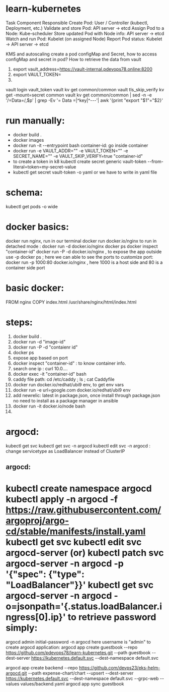# learn-kubernetes

Task	Component Responsible
Create Pod: 	User / Controller (kubectl, Deployment, etc.)
Validate and store Pod: 	API server → etcd
Assign Pod to a Node: 	Kube-scheduler
Store updated Pod with Node info: 	API server → etcd
Watch and run Pod:	Kubelet (on assigned Node)
Report Pod status:	Kubelet → API server → etcd

KMS and autoscaling 
create a pod
configMap and Secret, how to access configMap and secret in pod?
How to retrieve the data from vault


1. export vault_address=https://vault-internal.pdevops78.online:8200
2. export VAULT_TOKEN=
3. 
vault login vault_token
vault kv get common/common
vault tls_skip_verify kv get -mount=secret common
vault kv get common/common | sed -n -e '/=Data=/,$p' | grep -Ev '= Data =|^key|^---'| awk '{print "export "$1"="$2}' 

run manually:
==============
* docker build .
* docker images
* docker run -it --entrypoint bash container-id: go inside container
* docker run -e VAULT_ADDR="" -e VAULT_TOKEN="" -e SECRET_NAME="" -e VAULT_SKIP_VERIFY=true "container-id"
* to create a token in k8
  kubectl create secret generic vault-token --from-literal=token=my-secret-value
* kubectl get secret vault-token -o yaml
or we have to write in yaml file

schema:
=======
kubectl get pods -o wide



docker basics:
==============
docker run nginx, run in our terminal
docker run docker.io/nginx
to run in detached mode : docker run -d docker.io/nginx
docker ps
docker inspect "container-id"
docker run -P -d docker.io/nginx , to expose the app outside use -p
docker ps ; here we can able to see the ports
to customize port: docker run -p 1000:80 docker.io/nginx , here 1000 is a host side and 80 is a container side port

basic docker:
==============
FROM     nginx
COPY     index.html /usr/share/nginx/html/index.html

steps:
======
1. docker build .
2. docker run -d "image-id"
3. docker run -P -d "contaienr id"
4. docker ps 
5. expose app based on port
6. docker inspect "container-id" : to know container info. 
7. search one ip : curl 10.0....
8. docker exec -it "container-id" bash
9. caddy file path: cd /etc/caddy ; ls ; cat Caddyfile
10. docker run docker.io/redhat/ubi9 env, to get env vars
11. docker run -e url=google.com docker.io/redhat/ubi9 env
12. add newrelic: latest in package.json, once install through package.json no need to install as a package manager in ansible
13. docker run -it docker.io/node bash
14. 



argocd:
=======
kubectl get svc
kubectl get svc -n argocd
kubectl edit svc -n argocd : change servicetype as LoadBalancer instead of ClusterIP


argocd:
-------
kubectl create namespace argocd
kubectl apply -n argocd -f https://raw.githubusercontent.com/argoproj/argo-cd/stable/manifests/install.yaml
kubectl get svc 
kubectl edit svc argocd-server (or)
kubectl patch svc argocd-server -n argocd -p '{"spec": {"type": "LoadBalancer"}}'
kubectl get svc argocd-server -n argocd -o=jsonpath='{.status.loadBalancer.ingress[0].ip}'
to retrieve password simply:
============================
argocd admin initial-password -n argocd
here username is "admin"
to create argocd application:
argocd app create guestbook --repo https://github.com/pdevops78/learn-kubernetes.git --path guestbook --dest-server https://kubernetes.default.svc --dest-namespace default.svc

argocd app create backend --repo https://github.com/devps23/eks-helm-argocd.git --path expense-chart/chart --upsert --dest-server https://kubernetes.default.svc --dest-namespace default.svc --grpc-web --values values/backend.yaml
argocd app sync guestbook
